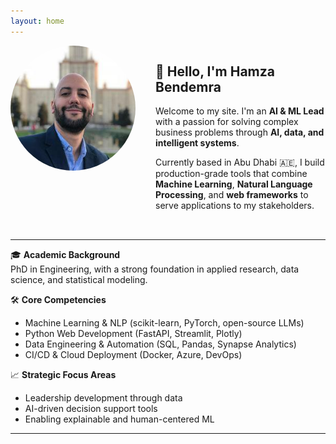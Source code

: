 ```yaml
---
layout: home
---
```


<div style="display: flex; align-items: flex-start; gap: 2rem; margin-bottom: 2rem;">
  <div style="flex-shrink: 0;">
    <img src="/assets/images/hamza-profile.jpg" alt="Hamza Bendemra" style="width: 200px; height: 200px; border-radius: 50%; object-fit: cover;">
  </div>
  <div style="flex: 1;">
    <h2>👋 Hello, I'm Hamza Bendemra</h2>
    <p>Welcome to my site. I'm an <strong>AI & ML Lead</strong> with a passion for solving complex business problems through <strong>AI, data, and intelligent systems</strong>.</p>
    <p>Currently based in Abu Dhabi 🇦🇪, I build production-grade tools that combine <strong>Machine Learning</strong>, <strong>Natural Language Processing</strong>, and <strong>web frameworks</strong> to serve applications to my stakeholders.</p>
  </div>
</div>

---

🎓 **Academic Background**  
PhD in Engineering, with a strong foundation in applied research, data science, and statistical modeling.

🛠️ **Core Competencies**  
- Machine Learning & NLP (scikit-learn, PyTorch, open-source LLMs)  
- Python Web Development (FastAPI, Streamlit, Plotly)  
- Data Engineering & Automation (SQL, Pandas, Synapse Analytics)  
- CI/CD & Cloud Deployment (Docker, Azure, DevOps)

📈 **Strategic Focus Areas**  
- Leadership development through data  
- AI-driven decision support tools  
- Enabling explainable and human-centered ML

---


